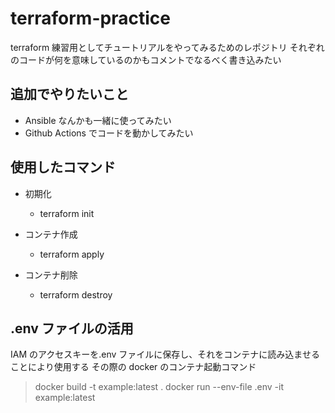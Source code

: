 # terraform-practice

terraform 練習用としてチュートリアルをやってみるためのレポジトリ
それぞれのコードが何を意味しているのかもコメントでなるべく書き込みたい

## 追加でやりたいこと

- Ansible なんかも一緒に使ってみたい
- Github Actions でコードを動かしてみたい

## 使用したコマンド

- 初期化

  - terraform init

- コンテナ作成

  - terraform apply

- コンテナ削除

  - terraform destroy

## .env ファイルの活用

IAM のアクセスキーを.env ファイルに保存し、それをコンテナに読み込ませることにより使用する
その際の docker のコンテナ起動コマンド

> docker build -t example:latest .
> docker run --env-file .env -it example:latest
